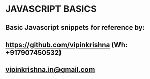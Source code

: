 # JAVASCRIPT BASICS

## Basic Javascript snippets for reference by:

## https://github.com/vipinkrishna (Wh: +917907450532)
## vipinkrishna.in@gmail.com